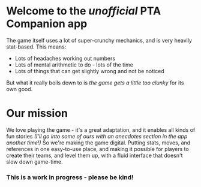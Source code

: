 # Welcome to the _unofficial_ PTA Companion app

The game itself uses a lot of super-crunchy mechanics, and is very heavily stat-based. This means:
* Lots of headaches working out numbers
* Lots of mental arithmetic to do - lots of the time
* Lots of things that can get slightly wrong and not be noticed

But what it really boils down to is *the game gets a little too clunky* for its own good.

# Our mission

We love playing the game - it's a great adaptation, and it enables all kinds of fun stories _(I'll go into some of ours with an anecdotes section in the app another time!)_
So we're making the game digital. Putting stats, moves, and references in one easy-to-use place, and making it possible for players to create their teams, and level them up, with a fluid interface that doesn't slow down game-time.

### This is a work in progress - please be kind!
